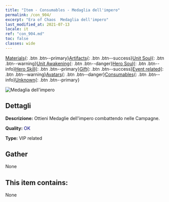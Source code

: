 ```yaml
---
title: "Item - Consumables - Medaglia dell'impero"
permalink: /con_904/
excerpt: "Era of Chaos  Medaglia dell'impero"
last_modified_at: 2021-07-13
locale: it
ref: "con_904.md"
toc: false
classes: wide
---
```

 [Materials](/ItemsIT/){: .btn .btn--primary}[Artifacts](/ItemsIT/Artifacts/){: .btn .btn--success}[Unit Soul](/ItemsIT/UnitSoul/){: .btn .btn--warning}[Unit Awakening](/ItemsIT/UnitAwakening/){: .btn .btn--danger}[Hero Soul](/ItemsIT/HeroSoul/){: .btn .btn--info}[Hero Skill](/ItemsIT/HeroSkill/){: .btn .btn--primary}[Gift](/ItemsIT/Gift/){: .btn .btn--success}[Event related](/ItemsIT/Events/){: .btn .btn--warning}[Avatars](/ItemsIT/Avatars/){: .btn .btn--danger}[Consumables](/ItemsIT/Consumables/){: .btn .btn--info}[Unknown](/ItemsIT/Unknown/){: .btn .btn--primary}

 ![Medaglia dell'impero](/images/t/i_108.png)

## Dettagli
 **Descrizione:** Ottieni Medaglie dell'impero combattendo nelle Campagne.

 **Quality:** <span style="color: #000080">OK</span>

 **Type:** VIP related

## Gather

  None

## This item contains:

  None

